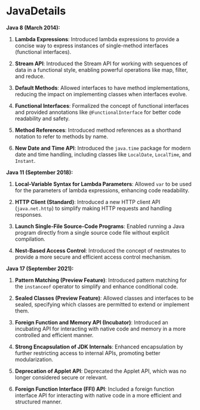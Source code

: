 # JavaDetails

**Java 8 (March 2014):**

1. **Lambda Expressions**: Introduced lambda expressions to provide a concise way to express instances of single-method interfaces (functional interfaces).

2. **Stream API**: Introduced the Stream API for working with sequences of data in a functional style, enabling powerful operations like map, filter, and reduce.

3. **Default Methods**: Allowed interfaces to have method implementations, reducing the impact on implementing classes when interfaces evolve.

4. **Functional Interfaces**: Formalized the concept of functional interfaces and provided annotations like `@FunctionalInterface` for better code readability and safety.

5. **Method References**: Introduced method references as a shorthand notation to refer to methods by name.

6. **New Date and Time API**: Introduced the `java.time` package for modern date and time handling, including classes like `LocalDate`, `LocalTime`, and `Instant`.

**Java 11 (September 2018):**

1. **Local-Variable Syntax for Lambda Parameters**: Allowed `var` to be used for the parameters of lambda expressions, enhancing code readability.

2. **HTTP Client (Standard)**: Introduced a new HTTP client API (`java.net.http`) to simplify making HTTP requests and handling responses.

3. **Launch Single-File Source-Code Programs**: Enabled running a Java program directly from a single source code file without explicit compilation.

4. **Nest-Based Access Control**: Introduced the concept of nestmates to provide a more secure and efficient access control mechanism.

**Java 17 (September 2021):**

1. **Pattern Matching (Preview Feature)**: Introduced pattern matching for the `instanceof` operator to simplify and enhance conditional code.

2. **Sealed Classes (Preview Feature)**: Allowed classes and interfaces to be sealed, specifying which classes are permitted to extend or implement them.

3. **Foreign Function and Memory API (Incubator)**: Introduced an incubating API for interacting with native code and memory in a more controlled and efficient manner.

4. **Strong Encapsulation of JDK Internals**: Enhanced encapsulation by further restricting access to internal APIs, promoting better modularization.

5. **Deprecation of Applet API**: Deprecated the Applet API, which was no longer considered secure or relevant.

6. **Foreign Function Interface (FFI) API**: Included a foreign function interface API for interacting with native code in a more efficient and structured manner.
